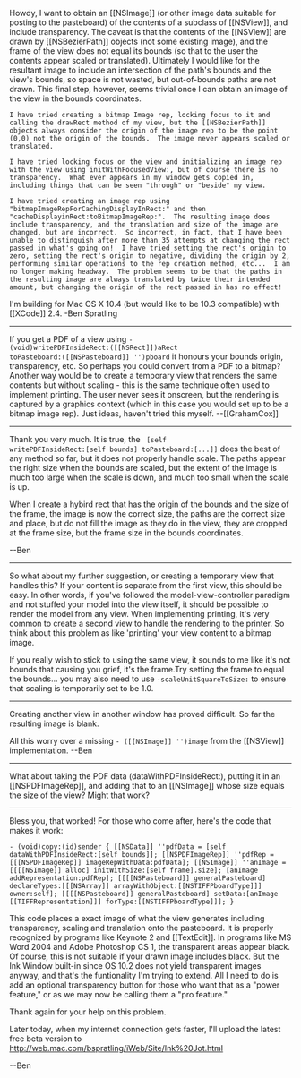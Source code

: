 Howdy,
	I want to obtain an [[NSImage]] (or other image data suitable for posting to the pasteboard) of the contents of a subclass of [[NSView]], and include transparency.  The caveat is that the contents of the [[NSView]] are drawn by [[NSBezierPath]] objects (not some existing image), and the frame of the view does not equal its bounds (so that to the user the contents appear scaled or translated).  Ultimately I would like for the resultant image to include an intersection of the path's bounds and the view's bounds, so space is not wasted, but out-of-bounds paths are not drawn.  This final step, however, seems trivial once I can obtain an image of the view in the bounds coordinates.

	I have tried creating a bitmap Image rep, locking focus to it and calling the drawRect method of my view, but the [[NSBezierPath]] objects always consider the origin of the image rep to be the point (0,0) not the origin of the bounds.  The image never appears scaled or translated.

	I have tried locking focus on the view and initializing an image rep with the view using initWithFocusedView:, but of course there is no transparency.  What ever appears in my window gets copied in, including things that can be seen "through" or "beside" my view.

	I have tried creating an image rep using "bitmapImageRepForCachingDisplayInRect:" and then "cacheDisplayinRect:toBitmapImageRep:".  The resulting image does include transparency, and the translation and size of the image are changed, but are incorrect.  So incorrect, in fact, that I have been unable to distinguish after more than 35 attempts at changing the rect passed in what's going on!  I have tried setting the rect's origin to zero, setting the rect's origin to negative, dividing the origin by 2, performing similar operations to the rep creation method, etc...  I am no longer making headway.  The problem seems to be that the paths in the resulting image are always translated by twice their intended amount, but changing the origin of the rect passed in has no effect!

I'm building for Mac OS X 10.4 (but would like to be 10.3 compatible) with [[XCode]] 2.4.
-Ben Spratling

----

If you get a PDF of a view using <code>-  (void)writePDFInsideRect:([[NSRect]])aRect toPasteboard:([[NSPasteboard]] '')pboard</code> it honours your bounds origin, transparency, etc. So perhaps you could convert from a PDF to a bitmap? Another way would be to create a temporary view that renders the same contents but without scaling - this is the same technique often used to implement printing. The user never sees it onscreen, but the rendering is captured by a graphics context (which in this case you would set up to be a bitmap image rep). Just ideas, haven't tried this myself. --[[GrahamCox]]

----

Thank you very much.  It is true, the <code> [self writePDFInsideRect:[self bounds] toPasteboard:[...]]</code> does the best of any method so far, but it does not properly handle scale.  The paths appear the right size when the bounds are scaled, but the extent of the image is much too large when the scale is down, and much too small when the scale is up.

When I create a hybird rect that has the origin of the bounds and the size of the frame, the image is now the correct size, the paths are the correct size and place, but do not fill the image as they do in the view, they are cropped at the frame size, but the frame size in the bounds coordinates.


--Ben

----

So what about my further suggestion, or creating a temporary view that handles this? If your content is separate from the first view, this should be easy. In other words, if you've followed the model-view-controller paradigm and not stuffed your model into the view itself, it should be possible to render the model from any view. When implementing printing, it's very common to create a second view to handle the rendering to the printer. So think about this problem as like 'printing' your view content to a bitmap image.

If you really wish to stick to using the same view, it sounds to me like it's not bounds that causing you grief, it's the frame.Try setting the frame to equal the bounds... you may also need to use <code>-scaleUnitSquareToSize:</code> to ensure that scaling is temporarily set to be 1.0.

----

Creating another view in another window has proved difficult.  So far the resulting image is blank.

All this worry over a missing <code>- ([[NSImage]] '')image</code> from the [[NSView]] implementation.
--Ben

----

What about taking the PDF data (dataWithPDFInsideRect:), putting it in an [[NSPDFImageRep]], and adding that to an [[NSImage]] whose size equals the size of the view? Might that work?

----

Bless you, that worked!
For those who come after, here's the code that makes it work:

<code>- (void)copy:(id)sender
{
       [[NSData]] ''pdfData = [self dataWithPDFInsideRect:[self bounds]];
	[[NSPDFImageRep]] ''pdfRep = [[[NSPDFImageRep]] imageRepWithData:pdfData];
	[[NSImage]] ''anImage = [[[[NSImage]] alloc] initWithSize:[self frame].size];
	[anImage addRepresentation:pdfRep];
	[[[[NSPasteboard]] generalPasteboard] declareTypes:[[[NSArray]] arrayWithObject:[[NSTIFFPboardType]]] owner:self];
	[[[[NSPasteboard]] generalPasteboard] setData:[anImage [[TIFFRepresentation]]] forType:[[NSTIFFPboardType]]];
}
</code>

This code places a exact image of what the view generates including transparency, scaling and translation onto the pasteboard.  It is properly recognized by programs like Keynote 2 and [[TextEdit]].  In programs like MS Word 2004 and Adobe Photoshop CS 1, the transparent areas appear black.  Of course, this is not suitable if your drawn image includes black.  But the Ink Window built-in since OS 10.2 does not yield transparent images anyway, and that's the funtionality I'm trying to extend.  All I need to do is add an optional transparency button for those who want that as a "power feature,"  or as we may now be calling them a "pro feature."

Thank again for your help on this problem.

Later today, when my internet connection gets faster, I'll upload the latest free beta version to
http://web.mac.com/bspratling/iWeb/Site/Ink%20Jot.html

--Ben